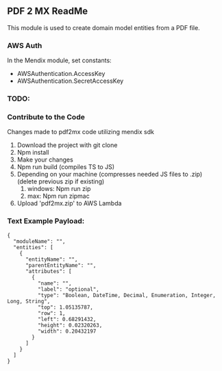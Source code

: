 ## PDF 2 MX ReadMe

This module is used to create domain model entities from a PDF file.

### AWS Auth

In the Mendix module, set constants:

- AWSAuthentication.AccessKey
- AWSAuthentication.SecretAccessKey

### TODO:

### Contribute to the Code

Changes made to pdf2mx code utilizing mendix sdk

1. Download the project with git clone
2. Npm install
3. Make your changes
4. Npm run build (compiles TS to JS)
5. Depending on your machine (compresses needed JS files to .zip) (delete previous zip if existing)
   1. windows: Npm run zip
   2. max: Npm run zipmac
6. Upload 'pdf2mx.zip' to AWS Lambda

### Text Example Payload:

```
{
  "moduleName": "",
  "entities": [
    {
      "entityName": "",
      "parentEntityName": "",
      "attributes": [
        {
          "name": "",
          "label": "optional",
          "type": "Boolean, DateTime, Decimal, Enumeration, Integer, Long, String",
          "top": 1.05135787,
          "row": 1,
          "left": 0.68291432,
          "height": 0.02320263,
          "width": 0.20432197
        }
      ]
    }
  ]
}

```
